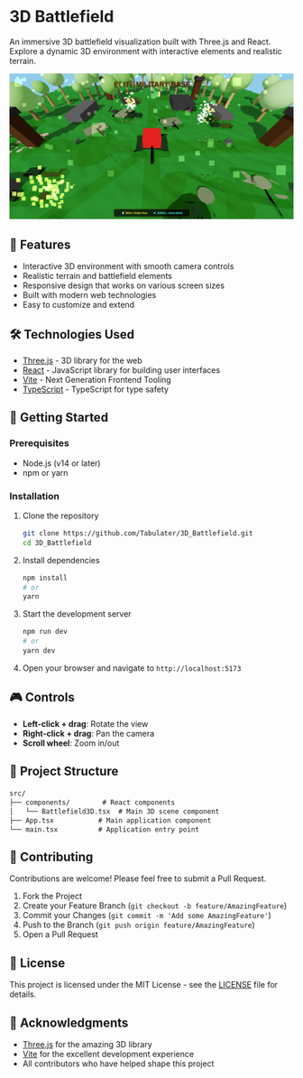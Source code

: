 # 3D Battlefield

An immersive 3D battlefield visualization built with Three.js and React. Explore a dynamic 3D environment with interactive elements and realistic terrain.

![3D Battlefield Screenshot](./public/miltarybase.png)

## 🚀 Features

- Interactive 3D environment with smooth camera controls
- Realistic terrain and battlefield elements
- Responsive design that works on various screen sizes
- Built with modern web technologies
- Easy to customize and extend

## 🛠️ Technologies Used

- [Three.js](https://threejs.org/) - 3D library for the web
- [React](https://reactjs.org/) - JavaScript library for building user interfaces
- [Vite](https://vitejs.dev/) - Next Generation Frontend Tooling
- [TypeScript](https://www.typescriptlang.org/) - TypeScript for type safety

## 🚀 Getting Started

### Prerequisites

- Node.js (v14 or later)
- npm or yarn

### Installation

1. Clone the repository
   ```bash
   git clone https://github.com/Tabulater/3D_Battlefield.git
   cd 3D_Battlefield
   ```

2. Install dependencies
   ```bash
   npm install
   # or
   yarn
   ```

3. Start the development server
   ```bash
   npm run dev
   # or
   yarn dev
   ```

4. Open your browser and navigate to `http://localhost:5173`

## 🎮 Controls

- **Left-click + drag**: Rotate the view
- **Right-click + drag**: Pan the camera
- **Scroll wheel**: Zoom in/out

## 📂 Project Structure

```
src/
├── components/        # React components
│   └── Battlefield3D.tsx  # Main 3D scene component
├── App.tsx           # Main application component
└── main.tsx          # Application entry point
```

## 🤝 Contributing

Contributions are welcome! Please feel free to submit a Pull Request.

1. Fork the Project
2. Create your Feature Branch (`git checkout -b feature/AmazingFeature`)
3. Commit your Changes (`git commit -m 'Add some AmazingFeature'`)
4. Push to the Branch (`git push origin feature/AmazingFeature`)
5. Open a Pull Request

## 📄 License

This project is licensed under the MIT License - see the [LICENSE](LICENSE) file for details.

## 🙏 Acknowledgments

- [Three.js](https://threejs.org/) for the amazing 3D library
- [Vite](https://vitejs.dev/) for the excellent development experience
- All contributors who have helped shape this project
